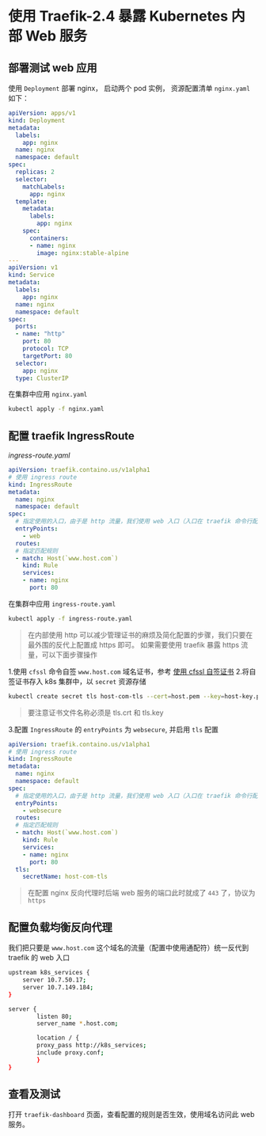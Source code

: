 # 使用 Traefik-2.4 暴露 Kubernetes 内部 Web 服务


## 部署测试 web 应用

使用 `Deployment` 部署 nginx， 启动两个 pod 实例， 资源配置清单 `nginx.yaml`  如下：

```yaml
apiVersion: apps/v1
kind: Deployment
metadata:
  labels:
    app: nginx
  name: nginx
  namespace: default
spec:
  replicas: 2
  selector:
    matchLabels:
      app: nginx
  template:
    metadata:
      labels:
        app: nginx
    spec:
      containers:
      - name: nginx
        image: nginx:stable-alpine
---
apiVersion: v1
kind: Service
metadata:
  labels:
    app: nginx
  name: nginx
  namespace: default
spec:
  ports:
  - name: "http"
    port: 80
    protocol: TCP
    targetPort: 80
  selector:
    app: nginx
  type: ClusterIP
```

在集群中应用 `nginx.yaml`

```bash
kubectl apply -f nginx.yaml
```

## 配置 traefik IngressRoute

*ingress-route.yaml*

```yaml
apiVersion: traefik.containo.us/v1alpha1
# 使用 ingress route
kind: IngressRoute
metadata:
  name: nginx
  namespace: default
spec:
  # 指定使用的入口，由于是 http 流量，我们使用 web 入口（入口在 traefik 命令行配置参数自行配置）
  entryPoints:
    - web
  routes:
  # 指定匹配规则
  - match: Host(`www.host.com`)
    kind: Rule
    services:
    - name: nginx
      port: 80
```

在集群中应用 `ingress-route.yaml`

```bash
kubectl apply -f ingress-route.yaml
```

> 在内部使用 http 可以减少管理证书的麻烦及简化配置的步骤，我们只要在最外围的反代上配置成 https 即可。
> 如果需要使用 traefik 暴露 https 流量，可以下面步骤操作

1.使用 `cfssl` 命令自签 `www.host.com` 域名证书，参考 [使用 cfssl 自签证书](/posts/cfssl)
2.将自签证书存入 k8s 集群中，以 `secret` 资源存储

```bash
kubectl create secret tls host-com-tls --cert=host.pem --key=host-key.pem
```
> 要注意证书文件名称必须是 tls.crt 和 tls.key

3.配置 `IngressRoute` 的 `entryPoints` 为 `websecure`, 并启用 `tls` 配置

```yaml
apiVersion: traefik.containo.us/v1alpha1
# 使用 ingress route
kind: IngressRoute
metadata:
  name: nginx
  namespace: default
spec:
  # 指定使用的入口，由于是 http 流量，我们使用 web 入口（入口在 traefik 命令行配置参数自行配置）
  entryPoints:
    - websecure
  routes:
  # 指定匹配规则
  - match: Host(`www.host.com`)
    kind: Rule
    services:
    - name: nginx
      port: 80
  tls:
    secretName: host-com-tls
```

> 在配置 nginx 反向代理时后端 web 服务的端口此时就成了 `443` 了，协议为 `https`

## 配置负载均衡反向代理

我们把只要是 `www.host.com` 这个域名的流量（配置中使用通配符）统一反代到 traefik 的 web 入口

```bash
upstream k8s_services {
    server 10.7.50.17;
    server 10.7.149.184;
}

server {
        listen 80;
        server_name *.host.com;

        location / {
        proxy_pass http://k8s_services;
        include proxy.conf;
        }
}
```

## 查看及测试

打开 `traefik-dashboard` 页面，查看配置的规则是否生效，使用域名访问此 web 服务。
